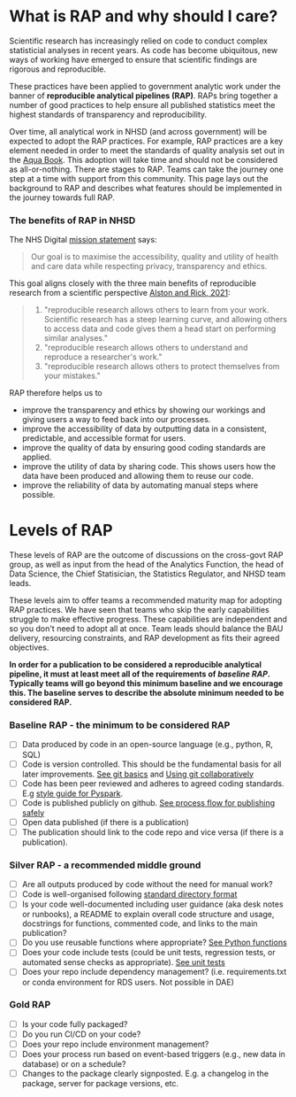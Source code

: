 # What is RAP and why should I care?
Scientific research has increasingly relied on code to conduct complex statisticial analyses in recent years. As code has become ubiquitous, new ways of working have emerged to ensure that scientific findings are rigorous and reproducible. 

These practices have been applied to government analytic work under the banner of **reproducible analytical pipelines (RAP)**. RAPs bring together a number of good practices to help ensure all published statistics meet the highest standards of transparency and reproducibility.

Over time, all analytical work in NHSD (and across government) will be expected to adopt the RAP practices. For example, RAP practices are a key element needed in order to meet the standards of quality analysis set out in the [Aqua Book](https://www.gov.uk/government/publications/the-aqua-book-guidance-on-producing-quality-analysis-for-government). This adoption will take time and should not be considered as all-or-nothing. There are stages to RAP. Teams can take the journey one step at a time with support from this community. This page lays out the background to RAP and describes what features should be implemented in the journey towards full RAP. 


### The benefits of RAP in NHSD

The NHS Digital [mission statement](https://digital.nhs.uk/about-nhs-digital/corporate-information-and-documents/our-strategy) says:

> Our goal is to maximise the accessibility, quality and utility of health and care data while respecting privacy, transparency and ethics. 

This goal aligns closely with the three main benefits of reproducible research from a scientific perspective [Alston and Rick, 2021](https://esajournals.onlinelibrary.wiley.com/doi/full/10.1002/bes2.1801):
> 1. "reproducible research allows others to learn from your work. Scientific research has a steep learning curve, and allowing others to access data and code gives them a head start on performing similar analyses."
> 2. "reproducible research allows others to understand and reproduce a researcher's work."
> 3. "reproducible research allows others to protect themselves from your mistakes."

RAP therefore helps us to 
* improve the transparency and ethics by showing our workings and giving users a way to feed back into our processes.
* improve the accessibility of data by outputting data in a consistent, predictable, and accessible format for users. 
* improve the quality of data by ensuring good coding standards are applied. 
* improve the utility of data by sharing code. This shows users how the data have been produced and allowing them to reuse our code. 
* improve the reliability of data by automating manual steps where possible.


# Levels of RAP
These levels of RAP are the outcome of discussions on the cross-govt RAP group, as well as input from the head of the Analytics Function, the head of Data Science, the Chief Statisician, the Statistics Regulator, and NHSD team leads. 

These levels aim to offer teams a recommended maturity map for adopting RAP practices. We have seen that teams who skip the early capabilities struggle to make effective progress. These capabilities are independent and so you don't need to adopt all at once. Team leads should balance the BAU delivery, resourcing constraints, and RAP development as fits their agreed objectives. 

**In order for a publication to be considered a reproducible analytical pipeline, it must at least meet all of the requirements of *baseline RAP*. Typically teams will go beyond this minimum baseline and we encourage this. The baseline serves to describe the absolute minimum needed to be considered RAP.** 

### Baseline RAP - the minimum to be considered RAP
- [ ] Data produced by code in an open-source language (e.g., python, R, SQL) 
- [ ] Code is version controlled. This should be the fundamental basis for all later improvements. [See git basics](development-approach/01_intro-to-git.md) and [Using git collaboratively](development-approach/02_using-git-collaboratively.md)
- [ ] Code has been peer reviewed and adheres to agreed coding standards. E.g [style guide for Pyspark](pyspark/pyspark-style-guide.md).
- [ ] Code is published publicly on github. [See process flow for publishing safely](development-approach/08_how-to-publish-your-code-in-the-open.md)
- [ ] Open data published (if there is a publication) 
- [ ] The publication should link to the code repo and vice versa (if there is a publication).

### Silver RAP - a recommended middle ground
- [ ] Are all outputs produced by code without the need for manual work? 
- [ ] Code is well-organised following [standard directory format](python/project-structure-and-packaging.md)
- [ ] Is your code well-documented including user guidance (aka desk notes or runbooks), a README to explain overall code structure and usage, docstrings for functions, commented code, and links to the main publication? 
- [ ] Do you use reusable functions where appropriate? [See Python functions](python/python-functions.md)
- [ ] Does your code include tests (could be unit tests, regression tests, or automated sense checks as appropriate). [See unit tests](development-approach/05_unit-tests.md)
- [ ] Does your repo include dependency management? (i.e. requirements.txt or conda environment for RDS users. Not possible in DAE) 

### Gold RAP
- [ ] Is your code fully packaged? 
- [ ] Do you run CI/CD on your code? 
- [ ] Does your repo include environment management? 
- [ ] Does your process run based on event-based triggers (e.g., new data in database) or on a schedule? 
- [ ] Changes to the package clearly signposted. E.g. a changelog in the package, server for package versions, etc. 

<br>

